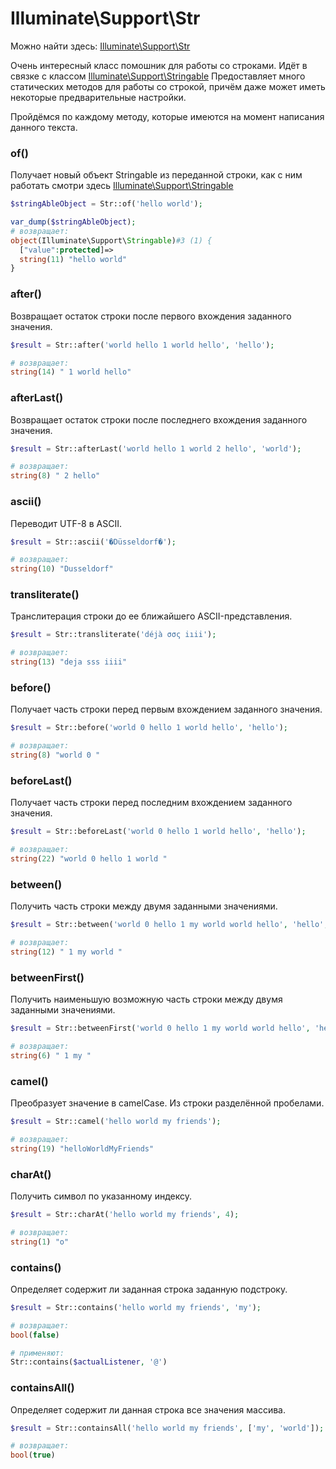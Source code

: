 # Illuminate\Support\Str
Можно найти здесь: [Illuminate\Support\Str](https://github.com/illuminate/support/blob/master/Str.php)

Очень интересный класс помошник для работы со строками. Идёт в связке с классом
[Illuminate\Support\Stringable](../../src/Illuminate/Support/Stringable/Stringable.md)
Предоставляет много статических методов для работы со строкой, причём даже может иметь некоторые предварительные настройки.

Пройдёмся по каждому методу, которые имеются на момент написания данного текста.

### of()
Получает новый объект Stringable из переданной строки, как с ним работать смотри здесь [Illuminate\Support\Stringable](../../src/Illuminate/Support/Stringable/Stringable.md)
```php
$stringAbleObject = Str::of('hello world');

var_dump($stringAbleObject);
# возвращает:
object(Illuminate\Support\Stringable)#3 (1) {
  ["value":protected]=>
  string(11) "hello world"
}
```

### after()
Возвращает остаток строки после первого вхождения заданного значения.
```php
$result = Str::after('world hello 1 world hello', 'hello');

# возвращает:
string(14) " 1 world hello"
```

### afterLast()
Возвращает остаток строки после последнего вхождения заданного значения.
```php
$result = Str::afterLast('world hello 1 world 2 hello', 'world');

# возвращает:
string(8) " 2 hello"
```

### ascii()
Переводит UTF-8 в ASCII.
```php
$result = Str::ascii('�Düsseldorf�');

# возвращает:
string(10) "Dusseldorf"
```

### transliterate()
Транслитерация строки до ее ближайшего ASCII-представления.
```php
$result = Str::transliterate('déjà σσς iıii');

# возвращает:
string(13) "deja sss iiii"
```

### before()
Получает часть строки перед первым вхождением заданного значения.
```php
$result = Str::before('world 0 hello 1 world hello', 'hello');

# возвращает:
string(8) "world 0 "
```

### beforeLast()
Получает часть строки перед последним вхождением заданного значения.
```php
$result = Str::beforeLast('world 0 hello 1 world hello', 'hello');

# возвращает:
string(22) "world 0 hello 1 world "
```

### between()
Получить часть строки между двумя заданными значениями.
```php
$result = Str::between('world 0 hello 1 my world world hello', 'hello', 'world');

# возвращает:
string(12) " 1 my world "

```

### betweenFirst()
Получить наименьшую возможную часть строки между двумя заданными значениями.
```php
$result = Str::betweenFirst('world 0 hello 1 my world world hello', 'hello', 'world');

# возвращает:
string(6) " 1 my "
```

### camel()
Преобразует значение в camelCase. Из строки разделённой пробелами.
```php
$result = Str::camel('hello world my friends');

# возвращает:
string(19) "helloWorldMyFriends"
```

### charAt()
Получить символ по указанному индексу.
```php
$result = Str::charAt('hello world my friends', 4);

# возвращает:
string(1) "o"
```

### contains()
Определяет содержит ли заданная строка заданную подстроку.
```php
$result = Str::contains('hello world my friends', 'my');

# возвращает:
bool(false)

# применяют:
Str::contains($actualListener, '@')
```

### containsAll() 
Определяет содержит ли данная строка все значения массива.
```php
$result = Str::containsAll('hello world my friends', ['my', 'world']);

# возвращает:
bool(true)
```